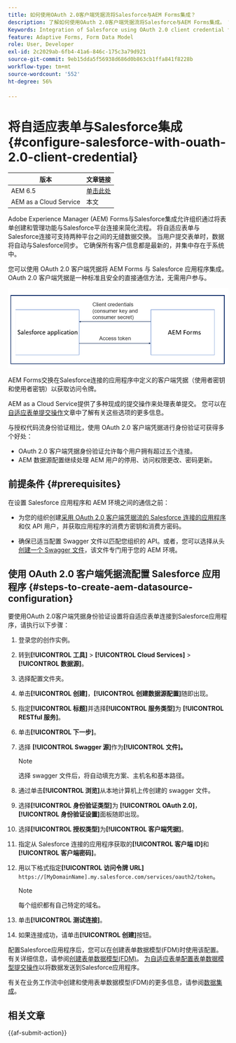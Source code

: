 ```yaml
---
title: 如何使用OAuth 2.0客户端凭据流将Salesforce与AEM Forms集成？
description: 了解如何使用OAuth 2.0客户端凭据流将Salesforce与AEM Forms集成。 它显示了AEM Forms Salesforce集成的步骤。
Keywords: Integration of Salesforce using OAuth 2.0 client credential flow, salesforce integration with oauth2 using client credential flow, salesforce and client credential integration, AEM Forms Salesforce integration
feature: Adaptive Forms, Form Data Model
role: User, Developer
exl-id: 2c2029ab-6fb4-41a6-846c-175c3a79d921
source-git-commit: 9eb15dda5f56938d686d0b863cb1ffa841f8228b
workflow-type: tm+mt
source-wordcount: '552'
ht-degree: 56%

---
```


# 将自适应表单与Salesforce集成 {#configure-salesforce-with-ouath-2.0-client-credential}

| 版本 | 文章链接 |
| -------- | ---------------------------- |
| AEM 6.5 | [单击此处](https://experienceleague.adobe.com/docs/experience-manager-65/forms/form-data-model/oauth2-client-credentials-flow-for-server-to-server-integration.html?lang=zh-Hans) |
| AEM as a Cloud Service | 本文 |

Adobe Experience Manager (AEM) Forms与Salesforce集成允许组织通过将表单创建和管理功能与Salesforce平台连接来简化流程。 将自适应表单与Salesforce连接可支持两种平台之间的无缝数据交换。 当用户提交表单时，数据将自动与Salesforce同步。 它确保所有客户信息都是最新的，并集中存在于系统中。

您可以使用 OAuth 2.0 客户端凭据将 AEM Forms 与 Salesforce 应用程序集成。OAuth 2.0 客户端凭据是一种标准且安全的直接通信方法，无需用户参与。

![在AEM Forms和Salesforce应用程序之间设置通信时的工作流](/help/forms/assets/salesforce-workflow.png)

AEM Forms交换在Salesforce连接的应用程序中定义的客户端凭据（使用者密钥和使用者密钥）以获取访问令牌。

AEM as a Cloud Service提供了多种现成的提交操作来处理表单提交。 您可以在[自适应表单提交操作](/help/forms/configure-submit-actions-core-components.md)文章中了解有关这些选项的更多信息。

与授权代码流身份验证相比，使用 OAuth 2.0 客户端凭据进行身份验证可获得多个好处：

* OAuth 2.0 客户端凭据身份验证允许每个用户拥有超过五个连接。
* AEM 数据源配置继续处理 AEM 用户的停用、访问权限更改、密码更新。

## 前提条件 {#prerequisites}

在设置 Salesforce 应用程序和 AEM 环境之间的通信之前：

* 为您的组织创建[采用 OAuth 2.0 客户端凭据流的 Salesforce 连接的应用程序](https://help.salesforce.com/s/articleView?id=sf.connected_app_client_credentials_setup.htm&amp;type=5)和仅 API 用户，并获取应用程序的消费方密钥和消费方密码。

* 确保已适当配置 Swagger 文件以匹配您组织的 API。或者，您可以选择从头[创建一个 Swagger 文件](https://experienceleague.adobe.com/docs/experience-manager-learn/cloud-service/forms/integrate-with-salesforce/describe-rest-api.html?lang=zh-Hans)，该文件专门用于您的 AEM 环境。


## 使用 OAuth 2.0 客户端凭据流配置 Salesforce 应用程序 {#steps-to-create-aem-datasource-configuration}

要使用OAuth 2.0客户端凭据身份验证设置将自适应表单连接到Salesforce应用程序，请执行以下步骤：

1. 登录您的创作实例。
1. 转到&#x200B;**[!UICONTROL 工具]** > **[!UICONTROL Cloud Services]** > **[!UICONTROL 数据源]**。
1. 选择配置文件夹。
1. 单击&#x200B;**[!UICONTROL 创建]**，**[!UICONTROL 创建数据源配置]**&#x200B;随即出现。
1. 指定&#x200B;**[!UICONTROL 标题]**&#x200B;并选择&#x200B;**[!UICONTROL 服务类型]**&#x200B;为 **[!UICONTROL RESTful 服务]**。
1. 单击&#x200B;**[!UICONTROL 下一步]**。
1. 选择 **[!UICONTROL Swagger 源]**&#x200B;作为&#x200B;**[!UICONTROL 文件]。**

   >[!NOTE]
   >
   > 选择 swagger 文件后，将自动填充方案、主机名和基本路径。

1. 通过单击&#x200B;**[!UICONTROL 浏览]**&#x200B;从本地计算机上传创建的 swagger 文件。
1. 选择&#x200B;**[!UICONTROL 身份验证类型]**&#x200B;为 **[!UICONTROL OAuth 2.0]**，**[!UICONTROL 身份验证设置]**&#x200B;面板随即出现。
1. 选择&#x200B;**[!UICONTROL 授权类型]**&#x200B;为&#x200B;**[!UICONTROL 客户端凭据]**。
1. 指定从 Salesforce 连接的应用程序获取的&#x200B;**[!UICONTROL 客户端 ID]**&#x200B;和&#x200B;**[!UICONTROL 客户端密码]**。
1. 用以下格式指定&#x200B;**[!UICONTROL 访问令牌 URL]**
   `https://[MyDomainName].my.salesforce.com/services/oauth2/token`。

   >[!NOTE]
   >
   > 每个组织都有自己特定的域名。

1. 单击&#x200B;**[!UICONTROL 测试连接]**。
1. 如果连接成功，请单击&#x200B;**[!UICONTROL 创建]**&#x200B;按钮。


配置Salesforce应用程序后，您可以在创建表单数据模型(FDM)时使用该配置。 有关详细信息，请参阅[创建表单数据模型(FDM)](create-form-data-models.md)。 [为自适应表单配置表单数据模型提交操作](/help/forms/using-form-data-model.md)以将数据发送到Salesforce应用程序。

有关在业务工作流中创建和使用表单数据模型(FDM)的更多信息，请参阅[数据集成](data-integration.md)。

## 相关文章

{{af-submit-action}}


